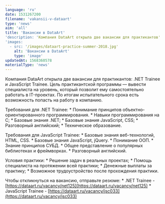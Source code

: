 ```yaml
---
language: 'ru'
date: 1531267200
filename: 'vakansii-v-dataart'
type: 'news'
aim: 'all'
title: 'Вакансии в DataArt'
'description: 'Компания DataArt открыла две вакансии для практикантов'
'images:
  - src: '/images/dataart-practice-summer-2018.jpg'
    alt: 'Вакансии в DataArt'
    type: 'image'
updatedAt: 1568360578
materialType: 'news'
---
```

Компания DataArt открыла две вакансии для практикантов: .NET Trainee и JavaScript Trainee. Цель практикантской программы — вывести специалиста на уровень, который позволит ему самостоятельно работать в IT-проектах. По итогам испытательного срока есть возможность попасть на работу в компанию.

Требования для .NET Trainee: \* Понимание принципов объектно-ориентированного программирования. \* Навыки программирования на C; \* Базовые знания .NET; \* Базовые знания JavaScript, CSS; \* Разговорный английский; \* Техническое образование.

Требования для JavaScript Trainee: \* Базовые знания веб-технологий, HTML, CSS. \* Базовые знания JavaScript, jQuery. \* Понимание ООП. \* Знание принципов СУБД. \* Общее представление о популярных библиотеках и фреймворках. \* Разговорный английский.

Условия практики: \* Решение задач в реальных проектах; \* Помощь специалиста на протяжении всей практики; \* Денежные выплаты за практику; \* Возможное трудоустройство после прохождения практики.

Чтобы откликнуться на вакансию, отправьте резюме: \* .NET Trainee - [https://dataart.ru/vacancy/net125](https://dataart.ru/vacancy/net125) \* JavaScript Trainee - [https://dataart.ru/vacancy/jsc033](https://dataart.ru/vacancy/jsc033)
